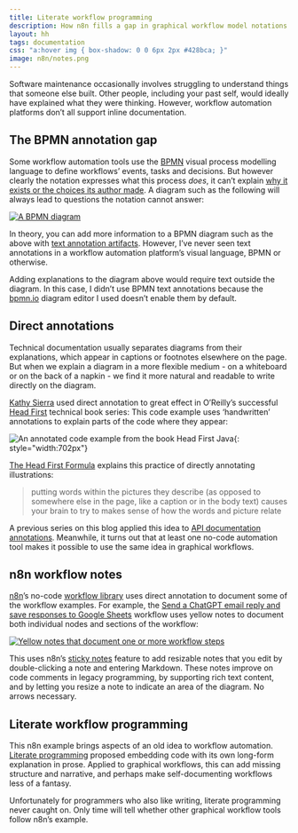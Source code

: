 ```yaml
---
title: Literate workflow programming
description: How n8n fills a gap in graphical workflow model notations
layout: hh
tags: documentation
css: "a:hover img { box-shadow: 0 0 6px 2px #428bca; }"
image: n8n/notes.png
---
```


Software maintenance occasionally involves struggling to understand things that someone else built.
Other people, including your past self, would ideally have explained what they were thinking.
However, workflow automation platforms don’t all support inline documentation.

## The BPMN annotation gap

Some workflow automation tools use the
[BPMN](https://en.wikipedia.org/wiki/Business_Process_Model_and_Notation)
visual process modelling language to define workflows’ events, tasks and decisions.
But however clearly the notation expresses what this process _does_,
it can’t explain [why it exists or the choices its author made](3-kinds-of-good-comments).
A diagram such as the following will always lead to questions the notation cannot answer:

[![A BPMN diagram](n8n/update-spreadsheet.bpmn.svg)](n8n/update-spreadsheet.bpmn.svg)

In theory, you can add more information to a BPMN diagram such as the above with
[text annotation artifacts](https://docs.camunda.io/docs/components/modeler/bpmn/bpmn-coverage/#artifacts).
However, I’ve never seen text annotations in a workflow automation platform’s visual language, BPMN or otherwise.

Adding explanations to the diagram above would require text outside the diagram.
In this case, I didn’t use BPMN text annotations because the
[bpmn.io](https://bpmn.io) diagram editor I used doesn’t enable them by default.

## Direct annotations

Technical documentation usually separates diagrams from their explanations, which appear in captions or footnotes elsewhere on the page.
But when we explain a diagram in a more flexible medium - on a whiteboard or on the back of a napkin - we find it more natural and readable to write directly on the diagram.

[Kathy Sierra](https://en.wikipedia.org/wiki/Kathy_Sierra)
used direct annotation to great effect in O’Reilly’s successful
[Head First](https://en.wikipedia.org/wiki/Head_First_(book_series)) technical book series:
This code example uses ‘handwritten’ annotations to explain parts of the code where they appear:

![An annotated code example from the book Head First Java](head-first-java.jpg){: style="width:702px"}

[The Head First Formula](https://web.archive.org/web/20180219200945/http://www.headfirstlabs.com/readme.php)
explains this practice of directly annotating illustrations:

> putting words within the pictures they describe (as opposed to somewhere else in the page,
> like a caption or in the body text) causes your brain to try to makes sense of how the words and picture relate

A previous series on this blog applied this idea to [API documentation annotations](api-docs-annotations).
Meanwhile, it turns out that at least one no-code automation tool makes it possible to use the same idea in graphical workflows.

## n8n workflow notes

[n8n](https://n8n.io)’s no-code [workflow library](https://n8n.io/workflows/)
uses direct annotation to document some of the workflow examples.
For example, the
[Send a ChatGPT email reply and save responses to Google Sheets](https://n8n.io/workflows/1898-send-a-chatgpt-email-reply-and-save-responses-to-google-sheets/)
workflow uses yellow notes to document both individual nodes and sections of the workflow:

[![Yellow notes that document one or more workflow steps](n8n/notes.webp)](n8n/notes.webp)

This uses n8n’s [sticky notes](https://docs.n8n.io/workflows/components/sticky-notes/)
feature to add resizable notes that you edit by double-clicking a note and entering Markdown.
These notes improve on code comments in legacy programming, by supporting rich text content, and by letting you resize a note to indicate an area of the diagram.
No arrows necessary.

## Literate workflow programming

This n8n example brings aspects of an old idea to workflow automation.
[Literate programming](https://en.wikipedia.org/wiki/Literate_programming)
proposed embedding code with its own long-form explanation in prose.
Applied to graphical workflows, this can add missing structure and narrative, and perhaps make self-documenting workflows less of a fantasy.

Unfortunately for programmers who also like writing, literate programming never caught on.
Only time will tell whether other graphical workflow tools follow n8n’s example.
